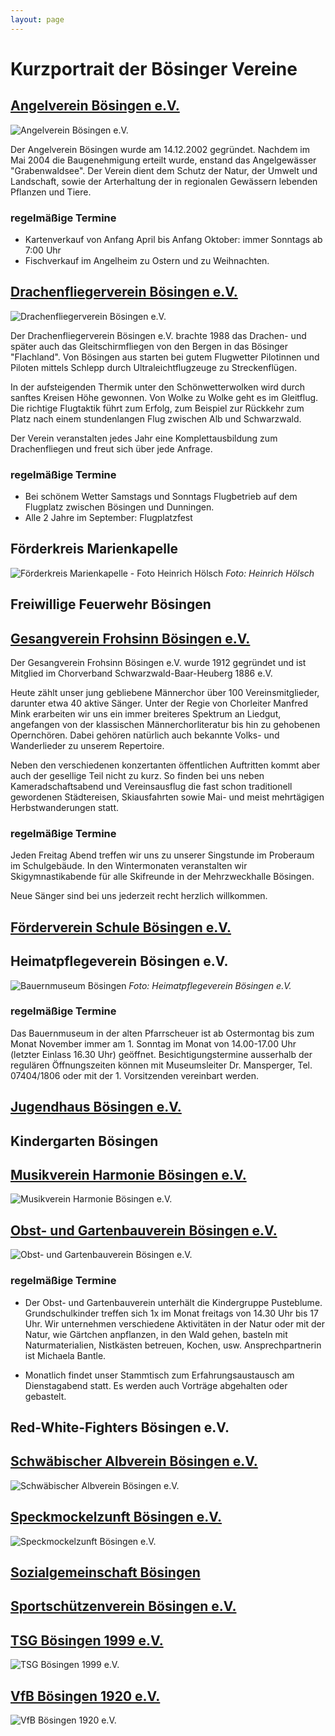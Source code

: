 ```yaml
---
layout: page
---
```


# Kurzportrait der Bösinger Vereine

## [Angelverein Bösingen e.V.](http://www.angelverein-boesingen.de/)
![Angelverein Bösingen e.V.](/img/logo/logo-angelverein.jpg)

Der Angelverein Bösingen wurde am 14.12.2002 gegründet. Nachdem im Mai 2004 die Baugenehmigung erteilt wurde, enstand das Angelgewässer "Grabenwaldsee". Der Verein dient dem Schutz der Natur, der Umwelt und Landschaft, sowie der Arterhaltung der in regionalen Gewässern lebenden Pflanzen und Tiere.

### regelmäßige Termine
* Kartenverkauf von Anfang April bis Anfang Oktober: immer Sonntags ab 7:00 Uhr
* Fischverkauf im Angelheim zu Ostern und zu Weihnachten.

## [Drachenfliegerverein Bösingen e.V.](https://www.dfvb.de/)

![Drachenfliegerverein Bösingen e.V.](/img/logo/logo-dfvb.png)

Der Drachenfliegerverein Bösingen e.V. brachte 1988 das Drachen- und später auch das Gleitschirmfliegen von den Bergen in das Bösinger "Flachland". Von Bösingen aus starten bei gutem Flugwetter Pilotinnen und Piloten mittels Schlepp durch Ultraleichtflugzeuge zu Streckenflügen.

In der aufsteigenden Thermik unter den Schönwetterwolken wird durch sanftes Kreisen Höhe gewonnen. Von Wolke zu Wolke geht es im Gleitflug. Die richtige Flugtaktik führt zum Erfolg, zum Beispiel zur Rückkehr zum Platz nach einem stundenlangen Flug zwischen Alb und Schwarzwald.

Der Verein veranstalten jedes Jahr eine Komplettausbildung zum Drachenfliegen und freut sich über jede Anfrage.

### regelmäßige Termine
* Bei schönem Wetter Samstags und Sonntags Flugbetrieb auf dem Flugplatz zwischen Bösingen und Dunningen.
* Alle 2 Jahre im September: Flugplatzfest


## Förderkreis Marienkapelle

![Förderkreis Marienkapelle - Foto Heinrich Hölsch](/img/marienkapelle.jpg) *Foto: Heinrich Hölsch*

## Freiwillige Feuerwehr Bösingen

## [Gesangverein Frohsinn Bösingen e.V.](https://www.frohsinn-boesingen.de/)

Der Gesangverein Frohsinn Bösingen e.V. wurde 1912 gegründet und ist Mitglied im Chorverband Schwarzwald-Baar-Heuberg 1886 e.V.

Heute zählt unser jung gebliebene Männerchor über 100 Vereinsmitglieder, darunter etwa 40 aktive Sänger. Unter der Regie von Chorleiter Manfred Mink erarbeiten wir uns ein immer breiteres Spektrum an Liedgut, angefangen von der klassischen Männerchorliteratur bis hin zu gehobenen Opernchören. Dabei gehören natürlich auch bekannte Volks- und Wanderlieder zu unserem  Repertoire.

Neben den verschiedenen konzertanten öffentlichen Auftritten kommt aber auch der gesellige Teil nicht zu kurz. So finden bei uns neben Kameradschaftsabend und Vereinsausflug die fast schon traditionell gewordenen Städtereisen, Skiausfahrten sowie Mai- und meist mehrtägigen Herbstwanderungen statt.

### regelmäßige Termine
Jeden Freitag Abend treffen wir uns zu unserer Singstunde im Proberaum im Schulgebäude. In den Wintermonaten veranstalten wir Skigymnastikabende für alle Skifreunde in der Mehrzweckhalle Bösingen.

Neue Sänger sind bei uns jederzeit recht herzlich willkommen.

## [Förderverein Schule Bösingen e.V.](http://www.schule-boesingen.de/)

## Heimatpflegeverein Bösingen e.V.

![Bauernmuseum Bösingen](/img/bauernmuseum20240112.jpg)
*Foto: Heimatpflegeverein Bösingen e.V.*

### regelmäßige Termine
Das Bauernmuseum in der alten Pfarrscheuer ist ab Ostermontag bis zum Monat November immer am 1. Sonntag im Monat von 14.00-17.00 Uhr (letzter Einlass 16.30 Uhr) geöffnet. Besichtigungstermine ausserhalb der regulären Öffnungszeiten können mit Museumsleiter Dr. Mansperger, Tel. 07404/1806 oder mit der 1. Vorsitzenden vereinbart werden.

## [Jugendhaus Bösingen e.V.](https://www.facebook.com/people/Jugendhaus-B%C3%B6singen/100064362444322/)

## Kindergarten Bösingen

## [Musikverein Harmonie Bösingen e.V.](https://www.mvhb.de/)

![Musikverein Harmonie Bösingen e.V.](/img/logo/logo-mvhb.png)

## [Obst- und Gartenbauverein Bösingen e.V.](https://www.ogv-boesingen.de/)

![Obst- und Gartenbauverein Bösingen e.V.](/img/logo/logo-ogvb.jpg)

### regelmäßige Termine
* Der Obst- und Gartenbauverein unterhält die Kindergruppe Pusteblume. Grundschulkinder treffen sich 1x im Monat freitags von 14.30 Uhr bis 17 Uhr. Wir unternehmen verschiedene Aktivitäten in der Natur oder mit der Natur, wie Gärtchen anpflanzen, in den Wald gehen, basteln mit Naturmaterialien, Nistkästen betreuen, Kochen, usw. Ansprechpartnerin ist Michaela Bantle.

* Monatlich findet unser Stammtisch zum Erfahrungsaustausch am Dienstagabend statt. Es werden auch Vorträge abgehalten oder gebastelt.

## Red-White-Fighters Bösingen e.V.

## [Schwäbischer Albverein Bösingen e.V.](https://boesingen.albverein.eu/)

![Schwäbischer Albverein Bösingen e.V.](/img/logo/logo-albverein.svg)


## [Speckmockelzunft Bösingen e.V.](https://smzb.de/)

![Speckmockelzunft Bösingen e.V.](/img/logo/logo-speckmockelzunft.png)

## [Sozialgemeinschaft Bösingen](https://se-eschach-neckar.drs.de/kirchengemeinden-der-seelsorgeeinheit/boesingen/sozialgemeinschaft.html)

## [Sportschützenverein Bösingen e.V.](https://www.ssv-boesingen.de/)

## [TSG Bösingen 1999 e.V.](https://www.tsg-bösingen.de/)

![TSG Bösingen 1999 e.V.](/img/logo/logo-tsg.png)

## [VfB Bösingen 1920 e.V.](https://www.vfb-boesingen.de/)

![VfB Bösingen 1920 e.V.](/img/logo/logo-vfb-boesingen.jpg)





